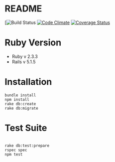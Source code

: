 # README
[![Build Status](https://codeship.com/projects/c8882dc0-fe33-0135-2759-12381a098dca/status?branch=master) [![Code Climate](https://codeclimate.com/github/tj28601/Aptsite/badges/gpa.svg)](https://codeclimate.com/github/tj28601/Aptsite)
[![Coverage Status](https://coveralls.io/repos/github/tj28601/Aptsite/badge.svg?branch=master)](https://coveralls.io/github/tj28601/Aptsite?branch=master)

# Ruby Version
* Ruby v 2.3.3
* Rails v 5.1.5

# Installation
```
bundle install
npm install
rake db:create
rake db:migrate
```
# Test Suite
```

rake db:test:prepare
rspec spec
npm test
```
<!-- # App Overview
* In order to create a favorites list, create an account & log in.
* U
This README would normally document whatever steps are necessary to get the
application up and running.

Things you may want to cover:

* Ruby version

* System dependencies

* Configuration

* Database creation

* Database initialization

* How to run the test suite

* Services (job queues, cache servers, search engines, etc.)

* Deployment instructions

* ... -->
